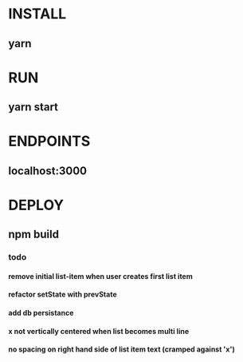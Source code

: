 # INSTALL 
## yarn 
# RUN 
## yarn start 
# ENDPOINTS 
## localhost:3000 
# DEPLOY 
## npm build



### todo
#### remove initial list-item when user creates first list item
#### refactor setState with prevState
#### add db persistance
#### x not vertically centered when list becomes multi line
#### no spacing on right hand side of list item text (cramped against 'x')
